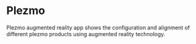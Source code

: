 # Plezmo
 Plezmo augmented reality app shows the configuration and alignment of different plezmo products using augmented reality technology.
